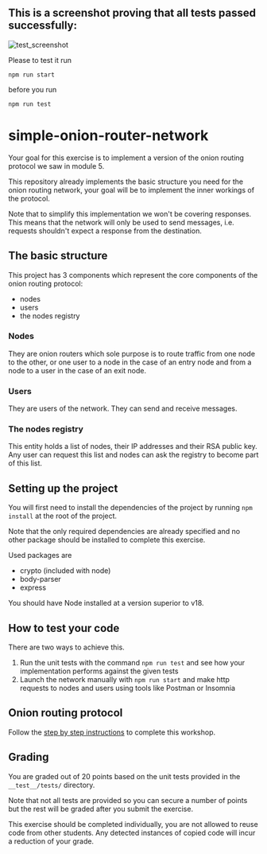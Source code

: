 ## This is a screenshot proving that all tests passed successfully:
![test_screenshot](https://github.com/user-attachments/assets/4cb4f5fb-c36d-49ae-bc1a-43d5cde6b896)

Please to test it run

```
npm run start 
```

before you run 

```
npm run test
```


# simple-onion-router-network

Your goal for this exercise is to implement a version of the onion routing protocol we saw in module 5.

This repository already implements the basic structure you need for the onion routing network, your goal will be to implement the inner workings of the protocol.

Note that to simplify this implementation we won't be covering responses. This means that the network will only be used to send messages, i.e. requests shouldn't expect a response from the destination.

## The basic structure

This project has 3 components which represent the core components of the onion routing protocol:
- nodes
- users
- the nodes registry

### Nodes

They are onion routers which sole purpose is to route traffic from one node to the other, or one user to a node in the case of an entry node and from a node to a user in the case of an exit node.

### Users

They are users of the network. They can send and receive messages.

### The nodes registry

This entity holds a list of nodes, their IP addresses and their RSA public key. Any user can request this list and nodes can ask the registry to become part of this list.

## Setting up the project

You will first need to install the dependencies of the project by running `npm install` at the root of the project.

Note that the only required dependencies are already specified and no other package should be installed to complete this exercise.

Used packages are
- crypto (included with node)
- body-parser
- express

You should have Node installed at a version superior to v18.

## How to test your code

There are two ways to achieve this.

1. Run the unit tests with the command `npm run test` and see how your implementation performs against the given tests
2. Launch the network manually with `npm run start` and make http requests to nodes and users using tools like Postman or Insomnia

## Onion routing protocol

Follow the [step by step instructions](./instructions.md) to complete this workshop.

## Grading

You are graded out of 20 points based on the unit tests provided in the `__test__/tests/` directory. 

Note that not all tests are provided so you can secure a number of points but the rest will be graded after you submit the exercise.

This exercise should be completed individually, you are not allowed to reuse code from other students. Any detected instances of copied code will incur a reduction of your grade.
